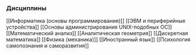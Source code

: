 ### **Дисциплины**
[[Информатика (основы программирования)]]
[[ЭВМ и периферийные устройства]]
[[Основы администрирования UNIX-подобных ОС]]
[[Математический анализ]]
[[Аналитическая геометрия]]
[[Дискретная математика]]
[[Физика (механика)]]
[[Иностранный язык]]
[[Психология самопознания и саморазвития]]
 